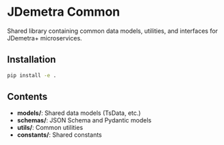# JDemetra Common

Shared library containing common data models, utilities, and interfaces for JDemetra+ microservices.

## Installation

```bash
pip install -e .
```

## Contents

- **models/**: Shared data models (TsData, etc.)
- **schemas/**: JSON Schema and Pydantic models
- **utils/**: Common utilities
- **constants/**: Shared constants